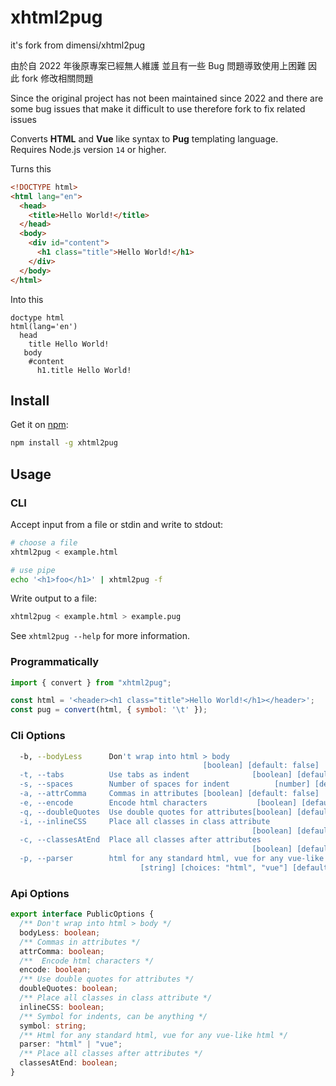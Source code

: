 # xhtml2pug

it's fork from dimensi/xhtml2pug

由於自 2022 年後原專案已經無人維護
並且有一些 Bug 問題導致使用上困難
因此 fork 修改相關問題


Since the original project has not been maintained since 2022
and there are some bug issues that make it difficult to use
therefore fork to fix related issues

Converts **HTML** and **Vue** like syntax to **Pug** templating language.  
Requires Node.js version `14` or higher.

Turns this

```html
<!DOCTYPE html>
<html lang="en">
  <head>
    <title>Hello World!</title>
  </head>
  <body>
    <div id="content">
      <h1 class="title">Hello World!</h1>
    </div>
  </body>
</html>
```

Into this

```pug
doctype html
html(lang='en')
  head
    title Hello World!
   body
    #content
      h1.title Hello World!
```

## Install

Get it on [npm](https://www.npmjs.com/package/xhtml2pug):

```bash
npm install -g xhtml2pug
```

## Usage

### CLI

Accept input from a file or stdin and write to stdout:

```bash
# choose a file
xhtml2pug < example.html

# use pipe
echo '<h1>foo</h1>' | xhtml2pug -f
```

Write output to a file:

```bash
xhtml2pug < example.html > example.pug
```

See `xhtml2pug --help` for more information.

### Programmatically

```js
import { convert } from "xhtml2pug";

const html = '<header><h1 class="title">Hello World!</h1></header>';
const pug = convert(html, { symbol: '\t' });
```

### Cli Options

```bash
  -b, --bodyLess      Don't wrap into html > body
                                           [boolean] [default: false]
  -t, --tabs          Use tabs as indent              [boolean] [default: false]
  -s, --spaces        Number of spaces for indent          [number] [default: 2]
  -a, --attrComma     Commas in attributes [boolean] [default: false]
  -e, --encode        Encode html characters           [boolean] [default: true]
  -q, --doubleQuotes  Use double quotes for attributes[boolean] [default: false]
  -i, --inlineCSS     Place all classes in class attribute
                                                      [boolean] [default: false]
  -c, --classesAtEnd  Place all classes after attributes
                                                      [boolean] [default: false]
  -p, --parser        html for any standard html, vue for any vue-like html
                             [string] [choices: "html", "vue"] [default: "html"]
```

### Api Options

```ts
export interface PublicOptions {
  /** Don't wrap into html > body */
  bodyLess: boolean;
  /** Commas in attributes */
  attrComma: boolean;
  /**  Encode html characters */
  encode: boolean;
  /** Use double quotes for attributes */
  doubleQuotes: boolean;
  /** Place all classes in class attribute */
  inlineCSS: boolean;
  /** Symbol for indents, can be anything */
  symbol: string;
  /** Html for any standard html, vue for any vue-like html */
  parser: "html" | "vue";
  /** Place all classes after attributes */
  classesAtEnd: boolean;
}
```

